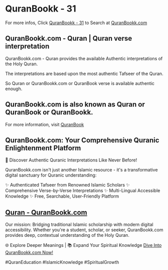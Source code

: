 # QuranBookk - 31 

For more infos, Click [QuranBookk - 31](https://www.quranbookk.com/quran/search?q=31) to Search at [QuranBookk.com](http://quranbookk.com/)


## QuranBookk.com - Quran | Quran verse interpretation

QuranBookk.com - Quran provides the available Authentic interpretations of the Holy Quran.

The interpretations are based upon the most authentic Tafseer of the Quran.

So Quran or QuranBookk.com or QuranBook verse is available authentic enough.

## QuranBookk.com is also known as Quran or QuranBook or QuranBookk.

For more information, visit [QuranBook](https://www.quranbookk.com)

## QuranBookk.com: Your Comprehensive Quranic Enlightenment Platform

🕌 Discover Authentic Quranic Interpretations Like Never Before!

QuranBookk.com isn't just another Islamic resource - it's a transformative digital sanctuary for Quranic understanding:

✨ Authenticated Tafseer from Renowned Islamic Scholars
✨ Comprehensive Verse-by-Verse Interpretations
✨ Multi-Lingual Accessible Knowledge
✨ Free, Searchable, User-Friendly Platform

## [Quran - QuranBookk.com](https://www.quranbookk.com)

Our mission: Bridging traditional Islamic scholarship with modern digital accessibility. Whether you're a student, scholar, or seeker, QuranBookk.com provides deep, contextual understanding of the Holy Quran.

🌐 Explore Deeper Meanings | 📚 Expand Your Spiritual Knowledge
[Dive Into QuranBookk.com Now!](https://www.quranbookk.com)

#QuranEducation #IslamicKnowledge #SpiritualGrowth